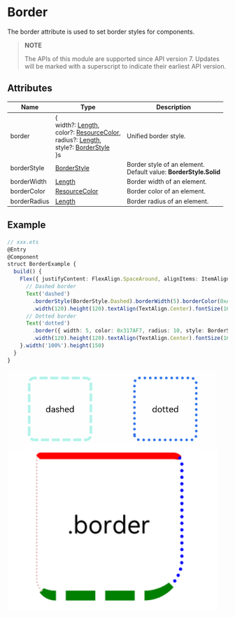 # Border

The border attribute is used to set border styles for components.

>  **NOTE**
>
>  The APIs of this module are supported since API version 7. Updates will be marked with a superscript to indicate their earliest API version.


## Attributes


| Name        | Type     | Description                    |
| ------------ | ------------- | ------------------------ |
| border       | {<br/>width?:&nbsp;[Length](ts-types.md#length),<br/>color?:&nbsp;[ResourceColor](ts-types.md#resourcecolor),<br/>radius?:&nbsp;[Length](ts-types.md#length),<br/>style?:&nbsp;[BorderStyle](ts-appendix-enums.md#borderstyle)<br/>}s | Unified border style.  |
| borderStyle  | [BorderStyle](ts-appendix-enums.md#borderstyle)   | Border style of an element.<br>Default value: **BorderStyle.Solid** |
| borderWidth  | [Length](ts-types.md#length)        | Border width of an element.    |
| borderColor  | [ResourceColor](ts-types.md#resourcecolor)         | Border color of an element.    |
| borderRadius | [Length](ts-types.md#length)        | Border radius of an element.|



## Example

```ts
// xxx.ets
@Entry
@Component
struct BorderExample {
  build() {
    Flex({ justifyContent: FlexAlign.SpaceAround, alignItems: ItemAlign.Center }) {
      // Dashed border
      Text('dashed')
        .borderStyle(BorderStyle.Dashed).borderWidth(5).borderColor(0xAFEEEE).borderRadius(10)
        .width(120).height(120).textAlign(TextAlign.Center).fontSize(16)
      // Dotted border
      Text('dotted')
        .border({ width: 5, color: 0x317AF7, radius: 10, style: BorderStyle.Dotted })
        .width(120).height(120).textAlign(TextAlign.Center).fontSize(16)
    }.width('100%').height(150)
  }
}
```

![en-us_image_0000001211898466](figures/en-us_image_0000001211898466.gif)
